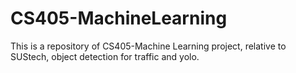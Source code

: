 # CS405-MachineLearning
This is a repository of CS405-Machine Learning project, relative to SUStech, object detection for traffic and yolo.

